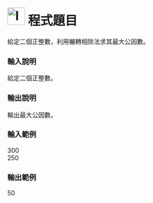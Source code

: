 <h1><img class="alignnone  wp-image-41" src="https://catmaoblog.files.wordpress.com/2016/10/3h9rzur.png" alt="Icon made by Popcorns Arts from www.flaticon.com" width="40" height="40" /> 程式題目</h1>
給定二個正整數，利用輾轉相除法求其最大公因數。<br>

<h3>輸入說明</h3>
給定二個正整數。<br>

<h3>輸出說明</h3>
輸出最大公因數。<br>

<h3>輸入範例</h3>
300<br>
250<br>

<h3>輸出範例</h3>
50<br>
